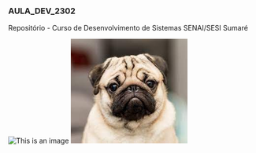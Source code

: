 ### AULA_DEV_2302

Repositório - Curso de Desenvolvimento de Sistemas SENAI/SESI Sumaré

![This is an image](http://c.files.bbci.co.uk/17444/production/_124800359_gettyimages-817514614.jpg)
![This is an image](./IMG/Pug.jfif)
